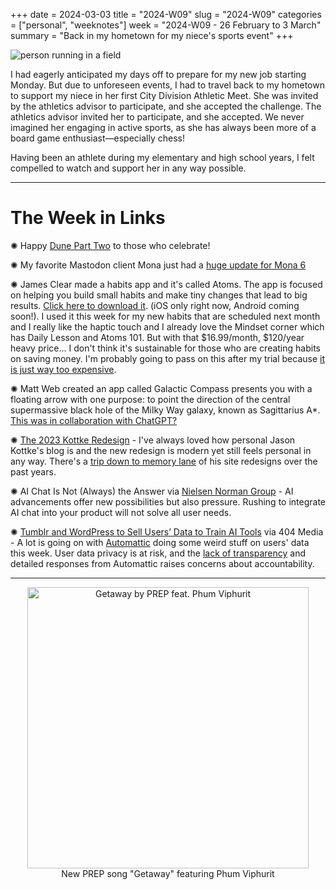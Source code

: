 +++
date = 2024-03-03
title = "2024-W09"
slug = "2024-W09"
categories = ["personal", "weeknotes"]
week = "2024-W09 - 26 February to 3 March"
summary = "Back in my hometown for my niece's sports event"
+++


![person running in a field](/weeknotes/2024-W09/2024CityMeet-LM232684.jpg "My niece, in the track relay race")


I had eagerly anticipated my days off to prepare for my new job starting Monday. But due to unforeseen events, I had to travel back to my hometown to support my niece in her first City Division Athletic Meet.  She was invited by the athletics advisor to participate, and she accepted the challenge. The athletics advisor invited her to participate, and she accepted. We never imagined her engaging in active sports, as she has always been more of a board game enthusiast—especially chess!

Having been an athlete during my elementary and high school years, I felt compelled to watch and support her in any way possible.

---

# The Week in Links

✺ Happy [Dune Part Two](https://www.themoviedb.org/movie/693134-dune-part-two?language=en-US) to those who celebrate!

✺ My favorite Mastodon client Mona just had a [huge update for Mona 6](https://www.macstories.net/reviews/mona-6-moves-from-high-visual-customization-to-advanced-automation/)

✺ James Clear made a habits app and it's called Atoms. The app is focused on helping you build small habits and make tiny changes that lead to big results. [Click here to download it](https://apps.apple.com/us/app/atoms-from-atomic-habits/id6474421906/?ref=krabf.com). (iOS only right now, Android coming soon!). I used it this week for my new habits that are scheduled next month and I really like the haptic touch and I already love the Mindset corner which has Daily Lesson and Atoms 101. But with that $16.99/month, $120/year heavy price... I don't think it's sustainable for those who are creating habits on saving money. I'm probably going to pass on this after my trial because [it is just way too expensive](https://krabf.com/a-coffee-per-month/).

✺ Matt Web created an app called Galactic Compass presents you with a floating arrow with one purpose: to point the direction of the central supermassive black hole of the Milky Way galaxy, known as Sagittarius A*. [This was in collaboration with ChatGPT?](https://interconnected.org/home/2024/02/15/galactic-compass)

✺ [The 2023 Kottke Redesign](https://kottke.org/24/03/kottkeorg-redesigns-with-2024-vibes) - I've always loved how personal Jason Kottke's blog is and the new redesign is modern yet still feels personal in any way. There's a [trip down to memory lane](https://kottke.org/08/03/kottkeorg-is-ten-years-old-today) of his site redesigns over the past years.

✺ AI Chat Is Not (Always) the Answer via [Nielsen Norman Group](https://www.nngroup.com/articles/ai-chat-not-the-answer/) - AI advancements offer new possibilities but also pressure. Rushing to integrate AI chat into your product will not solve all user needs.

✺ [Tumblr and WordPress to Sell Users’ Data to Train AI Tools](https://www.404media.co/tumblr-and-wordpress-to-sell-users-data-to-train-ai-tools/) via 404 Media - A lot is going on with [Automattic](https://automattic.com/) doing some weird stuff on users' data this week. User data privacy is at risk, and the [lack of transparency](https://www.404media.co/wordpress-firehose-allows-ai-companies-to-buy-access-to-a-million-posts-a-day/) and detailed responses from Automattic raises concerns about accountability.

---

<div align="center">
   <a href="https://www.last.fm/music/PREP/Getaway+(feat.+Phum+Viphurit)+-+Single"><img src="/weeknotes/2024-W09/getaway-prep-phum-viphurit.jpg" alt="Getaway by PREP feat. Phum Viphurit" width="450">
</a>
<figcaption>New PREP song "Getaway" featuring Phum Viphurit</figcaption>
</figure>
</div>